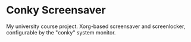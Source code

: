 Conky Screensaver
=================

My university course project.
Xorg-based screensaver and screenlocker, configurable by the "conky" system monitor.
